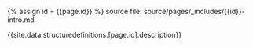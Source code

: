 
{% assign id = {{page.id}} %}
source file: source/pages/\_includes/{{id}}-intro.md

{{site.data.structuredefinitions.[page.id].description}}